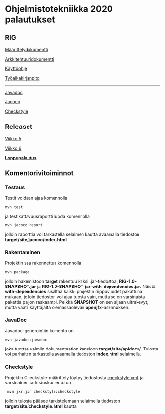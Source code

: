 # Ohjelmistotekniikka 2020 palautukset

## RIG

[Määrittelydokumentti](https://github.com/vapsolon/ot-harjoitustyo/blob/master/dokumentaatio/Määrittelydokumentti.md)

[Arkkitehtuuridokumentti](https://github.com/vapsolon/ot-harjoitustyo/blob/master/dokumentaatio/Arkkitehtuuri.md)

[Käyttöohje](https://github.com/vapsolon/ot-harjoitustyo/blob/master/dokumentaatio/Käyttöohje.md)

[Työaikakirjanpito](https://github.com/vapsolon/ot-harjoitustyo/blob/master/dokumentaatio/Työaikakirjanpito.md)

---

[Javadoc](https://vapsolon.github.io/ot-harjoitustyo/dokumentaatio/javadoc/index.html)

[Jacoco](https://vapsolon.github.io/ot-harjoitustyo/dokumentaatio/jacoco/index.html)

[Checkstyle](https://vapsolon.github.io/ot-harjoitustyo/dokumentaatio/checkstyle/checkstyle.html)

## Releaset

[Viikko 5](https://github.com/vapsolon/ot-harjoitustyo/releases/tag/Viikko5)

[Viikko 6](https://github.com/vapsolon/ot-harjoitustyo/releases/tag/Viikko6)

**[Loppupalautus](https://github.com/vapsolon/ot-harjoitustyo/releases/tag/Loppupalautus)**

## Komentorivitoiminnot

### Testaus

Testit voidaan ajaa komennolla

```
mvn test
```

ja testikattavuusraportti luoda komennolla

```
mvn jacoco:report
```

jolloin raporttia voi tarkastella selaimen kautta avaamalla tiedoston **target/site/jacoco/index.html**

### Rakentaminen

Projektin saa rakennettua komennolla

```
mvn package
```

jolloin hakemistoon **target** rakentuu kaksi .jar-tiedostoa, **RIG-1.0-SNAPSHOT.jar** ja **RIG-1.0-SNAPSHOT-jar-with-dependencies.jar**. Näistä **with-dependencies** sisältää kaikki projektin riippuvuudet pakattuna mukaan, jolloin tiedoston voi ajaa tuosta vain, mutta se on varsinaista pakettia paljon raskaampi. Pelkkä **SNAPSHOT** on sen sijaan ultrakevyt, mutta vaatii käyttäjältä olemassaolevan **openjfx**-asennuksen.

### JavaDoc

Javadoc-generointiin komento on

```
mvn javadoc:javadoc
```

joka tuottaa valmiin dokumentaation kansioon **target/site/apidocs/**. Tulosta voi parhaiten tarkastella avaamalla tiedoston **index.html** selaimella.

### Checkstyle

Projektin Checkstyle-määrittely löytyy tiedostosta [checkstyle.xml](https://github.com/vapsolon/ot-harjoitustyo/blob/master/checkstyle.xml), ja varsinainen tarkistuskomento on

```
 mvn jxr:jxr checkstyle:checkstyle
```

jolloin tulosta pääsee tarkistelemaan selaimella tiedoston **target/site/checkstyle.html** kautta